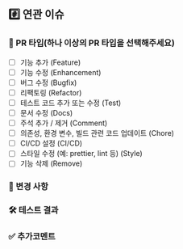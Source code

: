 ## #️⃣ 연관 이슈

### 🎯 PR 타입(하나 이상의 PR 타입을 선택해주세요)
- [ ] 기능 추가 (Feature)
- [ ] 기능 수정 (Enhancement)
- [ ] 버그 수정 (Bugfix)
- [ ] 리팩토링 (Refactor)
- [ ] 테스트 코드 추가 또는 수정 (Test)
- [ ] 문서 수정 (Docs)
- [ ] 주석 추가 / 제거 (Comment)
- [ ] 의존성, 환경 변수, 빌드 관련 코드 업데이트 (Chore)
- [ ] CI/CD 설정 (CI/CD)
- [ ] 스타일 수정 (예: prettier, lint 등) (Style)
- [ ] 기능 삭제 (Remove)

### 📑 변경 사항

### 🛠 테스트 결과

### ✅ 추가코멘트